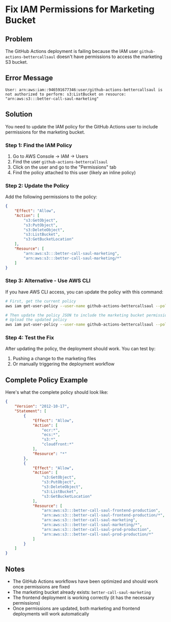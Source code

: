 # Fix IAM Permissions for Marketing Bucket

## Problem
The GitHub Actions deployment is failing because the IAM user `github-actions-bettercallsaul` doesn't have permissions to access the marketing S3 bucket.

## Error Message
```
User: arn:aws:iam::946591677346:user/github-actions-bettercallsaul is not authorized to perform: s3:ListBucket on resource: "arn:aws:s3:::better-call-saul-marketing"
```

## Solution
You need to update the IAM policy for the GitHub Actions user to include permissions for the marketing bucket.

### Step 1: Find the IAM Policy
1. Go to AWS Console → IAM → Users
2. Find the user `github-actions-bettercallsaul`
3. Click on the user and go to the "Permissions" tab
4. Find the policy attached to this user (likely an inline policy)

### Step 2: Update the Policy
Add the following permissions to the policy:

```json
{
    "Effect": "Allow",
    "Action": [
        "s3:GetObject",
        "s3:PutObject", 
        "s3:DeleteObject",
        "s3:ListBucket",
        "s3:GetBucketLocation"
    ],
    "Resource": [
        "arn:aws:s3:::better-call-saul-marketing",
        "arn:aws:s3:::better-call-saul-marketing/*"
    ]
}
```

### Step 3: Alternative - Use AWS CLI
If you have AWS CLI access, you can update the policy with this command:

```bash
# First, get the current policy
aws iam get-user-policy --user-name github-actions-bettercallsaul --policy-name YourPolicyName

# Then update the policy JSON to include the marketing bucket permissions
# Upload the updated policy
aws iam put-user-policy --user-name github-actions-bettercallsaul --policy-name YourPolicyName --policy-document file://updated-policy.json
```

### Step 4: Test the Fix
After updating the policy, the deployment should work. You can test by:
1. Pushing a change to the marketing files
2. Or manually triggering the deployment workflow

## Complete Policy Example
Here's what the complete policy should look like:

```json
{
    "Version": "2012-10-17",
    "Statement": [
        {
            "Effect": "Allow",
            "Action": [
                "ecr:*",
                "ecs:*",
                "s3:*",
                "cloudfront:*"
            ],
            "Resource": "*"
        },
        {
            "Effect": "Allow",
            "Action": [
                "s3:GetObject",
                "s3:PutObject",
                "s3:DeleteObject",
                "s3:ListBucket",
                "s3:GetBucketLocation"
            ],
            "Resource": [
                "arn:aws:s3:::better-call-saul-frontend-production",
                "arn:aws:s3:::better-call-saul-frontend-production/*",
                "arn:aws:s3:::better-call-saul-marketing",
                "arn:aws:s3:::better-call-saul-marketing/*",
                "arn:aws:s3:::better-call-saul-prod-production",
                "arn:aws:s3:::better-call-saul-prod-production/*"
            ]
        }
    ]
}
```

## Notes
- The GitHub Actions workflows have been optimized and should work once permissions are fixed
- The marketing bucket already exists: `better-call-saul-marketing`
- The frontend deployment is working correctly (it has the necessary permissions)
- Once permissions are updated, both marketing and frontend deployments will work automatically
